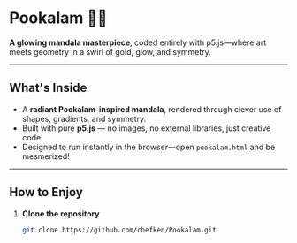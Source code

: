 #  Pookalam 🌼✨

**A glowing mandala masterpiece**, coded entirely with p5.js—where art meets geometry in a swirl of gold, glow, and symmetry.

---

##  What's Inside
- A **radiant Pookalam-inspired mandala**, rendered through clever use of shapes, gradients, and symmetry.
- Built with pure **p5.js** — no images, no external libraries, just creative code.
- Designed to run instantly in the browser—open `pookalam.html` and be mesmerized!

---

##  How to Enjoy
1. **Clone the repository**  
   ```bash
   git clone https://github.com/chefken/Pookalam.git

